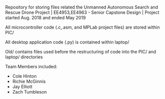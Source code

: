 Repository for storing files related the Unmanned Autonomous Search and Rescue Drone Project | 
EE4953,EE4963 - Senior Capstone Design | 
Project started Aug. 2018 and ended May 2019

All microcontroller code (.c,.asm, and MPLab project files) are stored within PIC/

All desktop application code (.py) is contained within laptop/

Old/ contains files used before the restructuring of code into the PIC/ and laptop/ directories

Team Members included:
- Cole Hinton
- Richie McGinnis
- Jay Elliott
- Zach Tumbleson


